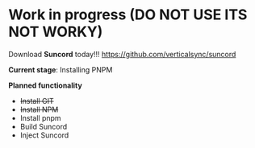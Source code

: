 # Work in progress (DO NOT USE ITS NOT WORKY)

Download **Suncord** today!!!
https://github.com/verticalsync/suncord

**Current stage**: Installing PNPM

**Planned functionality**
- ~~Install GIT~~
- ~~Install NPM~~
- Install pnpm
- Build Suncord
- Inject Suncord
